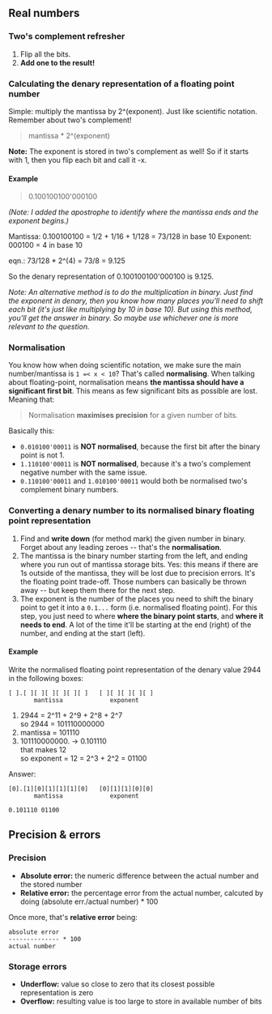 Real numbers
------------

### Two's complement refresher

  1. Flip all the bits.
  2. **Add one to the result!**


### Calculating the denary representation of a floating point number

Simple: multiply the mantissa by 2^(exponent). Just like scientific notation.
Remember about two's complement!

  > mantissa * 2^(exponent)

**Note:** The exponent is stored in two's complement as well! So if it starts
with 1, then you flip each bit and call it -x.


#### Example

  > 0.100100100'000100

*(Note: I added the apostrophe to identify where the mantissa ends and the
exponent begins.)*

Mantissa: 0.100100100 = 1/2 + 1/16 + 1/128 = 73/128 in base 10
Exponent: 000100 = 4 in base 10

eqn.: 73/128 * 2^(4) = 73/8 = 9.125

So the denary representation of 0.100100100'000100 is 9.125.

*Note: An alternative method is to do the multiplication in binary. Just find
the exponent in denary, then you know how many places you'll need to shift each
bit (it's just like multiplying by 10 in base 10). But using this method, you'll
get the answer in binary. So maybe use whichever one is more relevant to the
question.*


### Normalisation

You know how when doing scientific notation, we make sure the main
number/mantissa is `1 =< x < 10`? That's called **normalising**. When talking
about floating-point, normalisation means **the mantissa should have a
significant first bit**. This means as few significant bits as possible are
lost. Meaning that:

  > Normalisation **maximises precision** for a given number of bits.

Basically this:

  * `0.010100'00011` is **NOT normalised**, because the first bit after the
    binary point is not 1.
  * `1.110100'00011` is **NOT normalised**, because it's a two's complement
    negative number with the same issue.
  * `0.110100'00011` and `1.010100'00011` would both be normalised two's
    complement binary numbers.


### Converting a denary number to its normalised binary floating point representation

  1. Find and **write down** (for method mark) the given number in binary.
     Forget about any leading zeroes -- that's the **normalisation**.
  2. The mantissa is the binary number starting from the left, and ending where
     you run out of mantissa storage bits. Yes: this means if there are 1s
     outside of the mantissa, they will be lost due to precision errors. It's
     the floating point trade-off. Those numbers can basically be thrown away --
     but keep them there for the next step.
  3. The exponent is the number of the places you need to shift the binary point
     to get it into a `0.1...` form (i.e. normalised floating point). For this
     step, you just need to where **where the binary point starts**, and **where
     it needs to end**. A lot of the time it'll be starting at the end (right)
     of the number, and ending at the start (left).


#### Example

Write the normalised floating point representation of the denary value 2944 in
the following boxes:

    [ ].[ ][ ][ ][ ][ ][ ]   [ ][ ][ ][ ][ ]
           mantissa             exponent

  1. 2944 = 2^11 + 2^9 + 2^8 + 2^7  
     so 2944 = 101110000000
  2. mantissa = 101110
  3. 101110000000. -> 0.101110  
     that makes 12  
     so exponent = 12 = 2^3 + 2^2 = 01100

Answer:

    [0].[1][0][1][1][1][0]   [0][1][1][0][0]
           mantissa             exponent

    0.101110 01100


Precision & errors
------------------

### Precision

  * **Absolute error:** the numeric difference between the actual number and the
                        stored number
  * **Relative error:** the percentage error from the actual number, calcuted by
    doing (absolute err./actual number) * 100

Once more, that's **relative error** being:

    absolute error
    -------------- * 100
    actual number


### Storage errors

  * **Underflow:** value so close to zero that its closest possible
                   representation is zero
  * **Overflow:** resulting value is too large to store in available number of
                  bits
